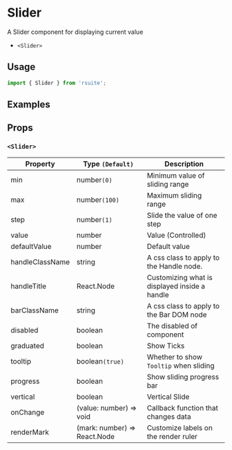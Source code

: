 # Slider

A Slider component for displaying current value

* `<Slider>`

## Usage

```js
import { Slider } from 'rsuite';
```

## Examples

<!--{demo}-->

## Props

### `<Slider>`

| Property        | Type `(Default)`             | Description                                   |
| --------------- | ---------------------------- | --------------------------------------------- |
| min             | number`(0)`                  | Minimum value of sliding range                |
| max             | number`(100)`                | Maximum sliding range                         |
| step            | number`(1)`                  | Slide the value of one step                   |
| value           | number                       | Value (Controlled)                            |
| defaultValue    | number                       | Default value                                 |
| handleClassName | string                       | A css class to apply to the Handle node.      |
| handleTitle     | React.Node                   | Customizing what is displayed inside a handle |
| barClassName    | string                       | A css class to apply to the Bar DOM node     |
| disabled        | boolean                      | The disabled of component                     |
| graduated       | boolean                      | Show Ticks                                    |
| tooltip         | boolean`(true)`              | Whether to show `Tooltip` when sliding        |
| progress        | boolean                      | Show sliding progress bar                     |
| vertical        | boolean                      | Vertical Slide                                |
| onChange        | (value: number) => void      | Callback function that changes data           |
| renderMark      | (mark: number) => React.Node | Customize labels on the render ruler          |
